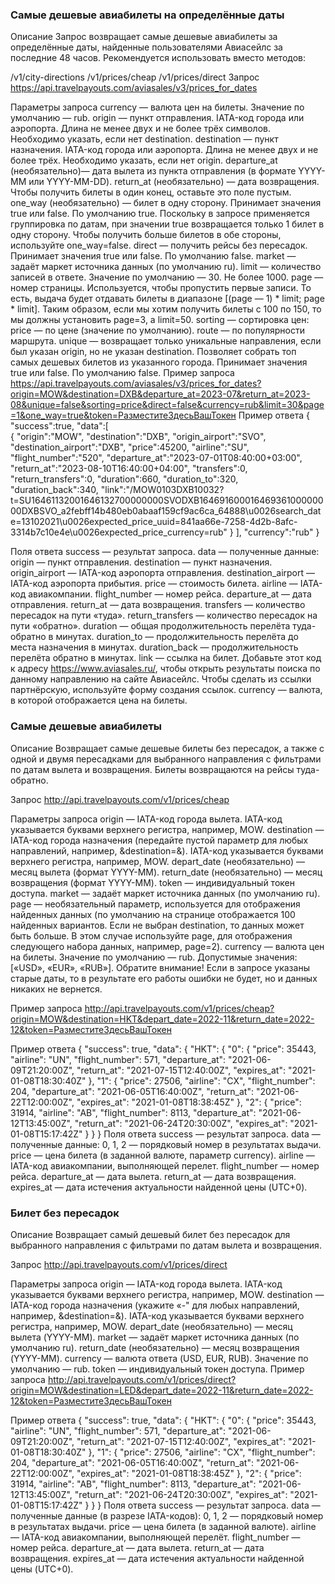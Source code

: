 ### Cамые дешевые авиабилеты на определённые даты
Описание
Запрос возвращает самые дешевые авиабилеты за определённые даты, найденные пользователями Авиасейлс за последние 48 часов. Рекомендуется использовать вместо методов:

/v1/city-directions
/v1/prices/cheap
/v1/prices/direct
Запрос
https://api.travelpayouts.com/aviasales/v3/prices_for_dates

Параметры запроса
currency — валюта цен на билеты. Значение по умолчанию — rub.
origin — пункт отправления. IATA-код города или аэропорта. Длина не менее двух и не более трёх символов. Необходимо указать, если нет destination.
destination — пункт назначения. IATA-код города или аэропорта. Длина не менее двух и не более трёх. Необходимо указать, если нет origin.
departure_at (необязательно)— дата вылета из пункта отправления (в формате YYYY-MM или YYYY-MM-DD).
return_at (необязательно) — дата возвращения. Чтобы получить билеты в один конец, оставьте это поле пустым.
one_way (необязательно) — билет в одну сторону. Принимает значения true или false. По умолчанию true.
Поскольку в запросе применяется группировка по датам, при значении true возвращается только 1 билет в одну сторону. Чтобы получить больше билетов в обе стороны, используйте one_way=false.
direct — получить рейсы без пересадок. Принимает значения true или false. По умолчанию false.
market — задаёт маркет источника данных (по умолчанию ru).
limit — количество записей в ответе. Значение по умолчанию — 30. Не более 1000.
page — номер страницы. Используется, чтобы пропустить первые записи. То есть, выдача будет отдавать билеты в диапазоне [(page — 1) * limit; page * limit]. Таким образом, если мы хотим получить билеты с 100 по 150, то мы должны установить page=3, а limit=50.
sorting — сортировка цен:
price — по цене (значение по умолчанию). 
route — по популярности маршрута.
unique — возвращает только уникальные направления, если был указан origin, но не указан destination. Позволяет собрать топ самых дешевых билетов из указанного города. Принимает значения true или false. По умолчанию false.
Пример запроса
https://api.travelpayouts.com/aviasales/v3/prices_for_dates?origin=MOW&destination=DXB&departure_at=2023-07&return_at=2023-08&unique=false&sorting=price&direct=false&currency=rub&limit=30&page=1&one_way=true&token=РазместитеЗдесьВашТокен
Пример ответа
{
   "success":true,
   "data":[      
 {
         "origin":"MOW",
         "destination":"DXB",
         "origin_airport":"SVO",
         "destination_airport":"DXB",
         "price":45200,
         "airline":"SU",
         "flight_number":"520",
         "departure_at":"2023-07-01T08:40:00+03:00",
         "return_at":"2023-08-10T16:40:00+04:00",
         "transfers":0,
         "return_transfers":0,
         "duration":660,
         "duration_to":320,
         "duration_back":340,
         "link":"/MOW0103DXB10032?t=SU16461132001646132700000000SVODXB16469160001646936100000000DXBSVO_a2febff14b480eb0abaaf159cf9ac6ca_64888\u0026search_date=13102021\u0026expected_price_uuid=841aa66e-7258-4d2b-8afc-3314b7c10e4e\u0026expected_price_currency=rub"
      }
   ],
   "currency":"rub"
}

Поля ответа
success — результат запроса.
data — полученные данные:
origin — пункт отправления.
destination — пункт назначения.
origin_airport — IATA-код аэропорта отправления.
destination_airport — IATA-код аэропорта прибытия.
price — стоимость билета.
airline — IATA-код авиакомпании.
flight_number — номер рейса.
departure_at — дата отправления.
return_at — дата возвращения.
transfers — количество пересадок на пути «туда».
return_transfers — количество пересадок на пути «обратно».
duration — общая продолжительность перелёта туда-обратно в минутах.
duration_to — продолжительность перелёта до места назначения в минутах.
duration_back — продолжительность перелёта обратно в минутах.
link — ссылка на билет. Добавьте этот код к адресу https://www.aviasales.ru/, чтобы открыть результаты поиска по данному направлению на сайте Авиасейлс. Чтобы сделать из ссылки партнёрскую, используйте форму создания ссылок.
currency — валюта, в которой отображается цена на билеты.

### Самые дешевые авиабилеты
Описание
Возвращает самые дешевые билеты без пересадок, а также с одной и двумя пересадками для выбранного направления с фильтрами по датам вылета и возвращения. Билеты возвращаются на рейсы туда-обратно.

Запрос
http://api.travelpayouts.com/v1/prices/cheap

Параметры запроса
origin — IATA-код города вылета. IATA-код указывается буквами верхнего регистра, например, MOW.
destination — IATA-код города назначения (передайте пустой параметр для любых направлений, например, &destination=&). IATA-код указывается буквами верхнего регистра, например, MOW.
depart_date (необязательно) — месяц вылета (формат YYYY-MM).
return_date (необязательно) — месяц возвращения (формат YYYY-MM).
token — индивидуальный токен доступа.
market — задаёт маркет источника данных (по умолчанию ru).
page — необязательный параметр, используется для отображения найденных данных (по умолчанию на странице отображается 100 найденных вариантов. Если не выбран destination, то данных может быть больше. В этом случае используйте page, для отображения следующего набора данных, например, page=2).
currency — валюта цен на билеты. Значение по умолчанию — rub. Допустимые значения: [«USD», «EUR», «RUB»].
Обратите внимание! Если в запросе указаны старые даты, то в результате его работы ошибки не будет, но и данных никаких не вернется.

Пример запроса
http://api.travelpayouts.com/v1/prices/cheap?origin=MOW&destination=HKT&depart_date=2022-11&return_date=2022-12&token=РазместитеЗдесьВашТокен

Пример ответа
{
   "success": true,
   "data": {
      "HKT": {
         "0": {
            "price": 35443,
            "airline": "UN",
            "flight_number": 571,
            "departure_at": "2021-06-09T21:20:00Z",
            "return_at": "2021-07-15T12:40:00Z",
            "expires_at": "2021-01-08T18:30:40Z"
         },
         "1": {
            "price": 27506,
            "airline": "CX",
            "flight_number": 204,
            "departure_at": "2021-06-05T16:40:00Z",
            "return_at": "2021-06-22T12:00:00Z",
            "expires_at": "2021-01-08T18:38:45Z"
         },
         "2": {
            "price": 31914,
            "airline": "AB",
            "flight_number": 8113,
            "departure_at": "2021-06-12T13:45:00Z",
            "return_at": "2021-06-24T20:30:00Z",
            "expires_at": "2021-01-08T15:17:42Z"
         }
      }
   }
Поля ответа
success — результат запроса.
data — полученные данные:
0, 1, 2 — порядковый номер в результатах выдачи.
price — цена билета (в заданной валюте, параметр currency).
airline — IATA-код авиакомпании, выполняющей перелет.
flight_number — номер рейса.
departure_at — дата вылета.
return_at — дата возвращения.
expires_at — дата истечения актуальности найденной цены (UTC+0).

### Билет без пересадок
Описание
Возвращает самый дешевый билет без пересадок для выбранного направления с фильтрами по датам вылета и возвращения.

Запрос
http://api.travelpayouts.com/v1/prices/direct

Параметры запроса
origin — IATA-код города вылета. IATA-код указывается буквами верхнего регистра, например, MOW.
destination — IATA-код города назначения (укажите «-" для любых направлений, например, &destination=&). IATA-код указывается буквами верхнего регистра, например, MOW.
depart_date (необязательно) — месяц вылета (YYYY-MM).
market — задаёт маркет источника данных (по умолчанию ru).
return_date (необязательно) — месяц возвращения (YYYY-MM).
currency — валюта ответа (USD, EUR, RUB). Значение по умолчанию — rub.
token — индивидуальный токен доступа.
Пример запроса
http://api.travelpayouts.com/v1/prices/direct?origin=MOW&destination=LED&depart_date=2022-11&return_date=2022-12&token=РазместитеЗдесьВашТокен

Пример ответа
{
   "success": true,
   "data": {
      "HKT": {
         "0": {
            "price": 35443,
            "airline": "UN",
            "flight_number": 571,
            "departure_at": "2021-06-09T21:20:00Z",
            "return_at": "2021-07-15T12:40:00Z",
            "expires_at": "2021-01-08T18:30:40Z"
         },
         "1": {
            "price": 27506,
            "airline": "CX",
            "flight_number": 204,
            "departure_at": "2021-06-05T16:40:00Z",
            "return_at": "2021-06-22T12:00:00Z",
            "expires_at": "2021-01-08T18:38:45Z"
         },
         "2": {
            "price": 31914,
            "airline": "AB",
            "flight_number": 8113,
            "departure_at": "2021-06-12T13:45:00Z",
            "return_at": "2021-06-24T20:30:00Z",
            "expires_at": "2021-01-08T15:17:42Z"
         }
      }
   }
Поля ответа
success — результат запроса.
data — полученные данные (в разрезе IATA-кодов):
0, 1, 2 — порядковый номер в результатах выдачи.
price — цена билета (в заданной валюте).
airline — IATA-код авиакомпании, выполняющей перелёт.
flight_number — номер рейса.
departure_at — дата вылета.
return_at — дата возвращения.
expires_at — дата истечения актуальности найденной цены (UTC+0).

